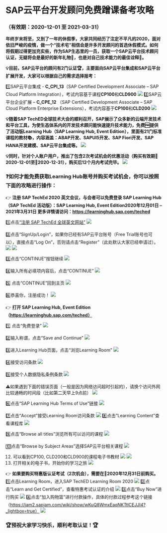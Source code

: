 # SAP云平台开发顾问免费蹭课备考攻略
### （有效期：2020-12-01 至 2021-03-31）

**年终岁末将至，又到了一年的休假季，大家共同经历了注定不平凡的2020，面对依旧严峻的疫情，做一个“技术宅”相信会是许多开发顾问的首选休假模式。如何将假期过得更加充实些，作为SAP生态里的一员，获取一个SAP云平台技术顾问认证，无疑将会是最好的新年礼物:gift:，也是对自己技术能力的最佳诠释:muscle:。**

**:bulb:目前，SAP云平台的顾问有2门认证:trophy:，主要面向SAP云平台集成和SAP云平台扩展开发，大家可以根据自己的需求选择报考：**

:one:SAP云平台集成 - **C_CPI_13**（SAP Certified Development Associate – SAP Cloud Platform Integration），考试内容基于课程**CP100**和**CLD900**
![](_v_images/20201224162625324_22557.png)
:two:SAP云平台企业扩展 – **C_CPE_12** （SAP Certified Development Associate – SAP Cloud Platform Enterprise Extensions），考试内容基于**CP100**和**CLD200**
 ![](_v_images/20201224163058268_15200.png)

**:bulb:随着SAP TechED全球技术大会的顺利召开，SAP展示了众多新的云端开发技术和平台工具，为使生态体系内的开发技术顾问能快速提升技术能力，免费:free:提供了活动版Learning Hub（SAP Learning Hub, Event Edition），里面有21门标准课程的教材:books:，内容涵盖：ABAP开发、SAPUI5开发、SAP Fiori开发、SAP HANA开发建模、SAP云平台集成等。**
 ![](_v_images/20201224163110774_4722.png)

**:bulb:同时，针对个人账户用户，推出了包含2次考试机会的优惠活动（购买有效期:date:2020-12-01至:date:2020-12-31），购买后12个月内考试完毕。**
![](_v_images/20201224163128323_4264.png)

### :question:如何才能免费获取Learning Hub账号并购买考试机会，你可以按照下面的攻略进行操作：

:point_right: **注册 SAP TechEd 2020 英文会议，与会者可以免费登录 SAP Learning Hub（SAP TechEd 活动版）：SAP Learning Hub, Event Edition2020年12月01日 – 2021年3月31日 更多详情请访问：https://learninghub.sap.com/teched**

:one:点击[“注册 SAP TechEd 全球英文网站”](https://pages.sapteched.com/sap/sapteched2020/index)
![](_v_images/20201224163145545_23343.png)

:two:点击“SignUp/Login”，如果你已经有SAP云平台账号（Free Trial账号也可以），直接点击“Log On”，否则请点击“Register”（此处默认大家已经申请过）。
![](_v_images/20201224163156785_32209.png)
![](_v_images/20201224163204537_23098.png)

:three:点击“CONTINUE”按钮继续
![](_v_images/20201224163256266_22341.png)

:four:输入所有必填项内容后，点击“CONTINUE”
![](_v_images/20201224163304044_19393.png)

:five:	点击“CONTINUE”回到主页
![](_v_images/20201224163311798_1059.png)

:six:恭喜你，注册成功！
![](_v_images/20201224163318519_20335.png)

:point_right: **打开 SAP Learning Hub, Event Edition（https://learninghub.sap.com/teched）**

:one:	点击“免费登录”
![](_v_images/20201224163328674_11878.png)

:two:输入称谓，点击“Save and Continue”
![](_v_images/20201224163335719_13409.png)

:three:进入Learning Hub页面，点击“浏览Learning Room”
![](_v_images/20201224163342196_18815.png)

:four:接受访问条款
![](_v_images/20201224163348033_9702.png)

:five:接受个人数据隐私条例条款
![](_v_images/20201224163353946_19099.png)

:warning:如果遇到下面的错误页面（一般是因为网络访问超时引起的），请换个访问外网比较通畅的时间段（比如第二天早上9点前）
![](_v_images/20201224163400233_18218.png)

:six:点击“SAP Learning Hub Terms of Use”链接
![](_v_images/20201224163406257_2084.png)

:seven:点击“Accept”接受Learning Room访问条款
![](_v_images/20201224163413820_32051.png)
:eight:点击”Learning Content”查看课程库
![](_v_images/20201224163420643_8768.png)

:nine:点击“Browse all titles”浏览所有可以访问的课程
![](_v_images/20201224163427533_25055.png)

:keycap_ten:点击“Browse by Subject Areas”选择SAP云平台相关课程
![](_v_images/20201224163434824_9309.png)

12.	可以看到CP100, CLD200和CLD900的课程电子书教材
![](_v_images/20201224163447910_28615.png)
![](_v_images/20201224163456154_20491.png)
13.	打开相关的电子书，开始你的学习之旅
![](_v_images/20201224163505086_13868.png)

:point_right: **如果要购买特惠版认证考试（2次机会），需要在:date:2020年12月31日前购买。**
:one:点击Learning Room，进入SAP TechED Learning Room 2020
![](_v_images/20201224163515675_17328.png)
:two:点击“Learn and Get Certified”，查看特惠考试认证的介绍
![](_v_images/20201224163522953_7515.png)
:three:点击“Buy Now”进行购买
![](_v_images/20201224163531472_993.png)
:four:点击“加入购物篮”进行付款操作，具体的付款过程参考这个链接（https://jam2.sapjam.com/wiki/show/wKuQ8WmxEaqNKTtlCEJJI4?_lightbox=true）
![](_v_images/20201224163540303_18222.png)


### :trophy:预祝大家学习快乐，顺利考取认证！:trophy:


